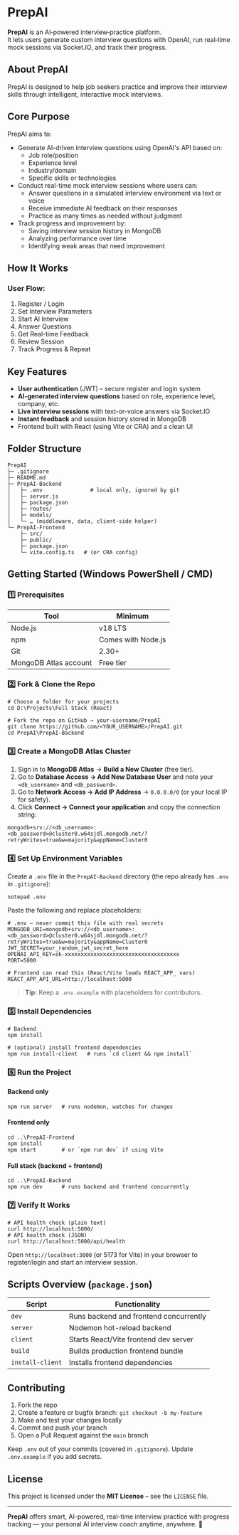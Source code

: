 # PrepAI

**PrepAI** is an AI‑powered interview‑practice platform.  
It lets users generate custom interview questions with OpenAI, run real‑time mock sessions via Socket.IO, and track their progress.

## About PrepAI
PrepAI is designed to help job seekers practice and improve their interview skills through intelligent, interactive mock interviews.

## Core Purpose
PrepAI aims to:
- Generate AI-driven interview questions using OpenAI's API based on:
  - Job role/position
  - Experience level
  - Industry/domain
  - Specific skills or technologies
- Conduct real-time mock interview sessions where users can:
  - Answer questions in a simulated interview environment via text or voice
  - Receive immediate AI feedback on their responses
  - Practice as many times as needed without judgment
- Track progress and improvement by:
  - Saving interview session history in MongoDB
  - Analyzing performance over time
  - Identifying weak areas that need improvement

## How It Works
### User Flow:
1. Register / Login  
2. Set Interview Parameters  
3. Start AI Interview  
4. Answer Questions  
5. Get Real-time Feedback  
6. Review Session  
7. Track Progress & Repeat

## Key Features
- **User authentication** (JWT) – secure register and login system  
- **AI-generated interview questions** based on role, experience level, company, etc.  
- **Live interview sessions** with text-or-voice answers via Socket.IO  
- **Instant feedback** and session history stored in MongoDB  
- Frontend built with React (using Vite or CRA) and a clean UI  

## Folder Structure
```
PrepAI
├─ .gitignore
├─ README.md
├─ PrepAI-Backend
│   ├─ .env               # local only, ignored by git
│   ├─ server.js
│   ├─ package.json
│   ├─ routes/
│   ├─ models/
│   └─ … (middleware, data, client-side helper)
└─ PrepAI-Frontend
    ├─ src/
    ├─ public/
    ├─ package.json
    └─ vite.config.ts   # (or CRA config)
```

## Getting Started (Windows PowerShell / CMD)

### 1️⃣ Prerequisites
| Tool             | Minimum |
|------------------|---------|
| Node.js          | v18 LTS |
| npm              | Comes with Node.js |
| Git              | 2.30+   |
| MongoDB Atlas account | Free tier |

### 2️⃣ Fork & Clone the Repo
```
# Choose a folder for your projects
cd D:\Projects\Full Stack (React)

# Fork the repo on GitHub → your-username/PrepAI
git clone https://github.com/<YOUR_USERNAME>/PrepAI.git
cd PrepAI\PrepAI-Backend
```

### 3️⃣ Create a MongoDB Atlas Cluster
1. Sign in to **MongoDB Atlas** → **Build a New Cluster** (free tier).  
2. Go to **Database Access → Add New Database User** and note your `<db_username>` and `<db_password>`.  
3. Go to **Network Access → Add IP Address** → `0.0.0.0/0` (or your local IP for safety).  
4. Click **Connect → Connect your application** and copy the connection string:

```
mongodb+srv://<db_username>:<db_password>@cluster0.w64sjdl.mongodb.net/?retryWrites=true&w=majority&appName=Cluster0
```

### 4️⃣ Set Up Environment Variables
Create a `.env` file in the `PrepAI-Backend` directory (the repo already has `.env` in `.gitignore`):

```
notepad .env
```

Paste the following and replace placeholders:

```
# .env – never commit this file with real secrets
MONGODB_URI=mongodb+srv://<db_username>:<db_password>@cluster0.w64sjdl.mongodb.net/?retryWrites=true&w=majority&appName=Cluster0
JWT_SECRET=your_random_jwt_secret_here
OPENAI_API_KEY=sk-xxxxxxxxxxxxxxxxxxxxxxxxxxxxxxxxxxxx
PORT=5000

# Frontend can read this (React/Vite loads REACT_APP_ vars)
REACT_APP_API_URL=http://localhost:5000
```

> **Tip:** Keep a `.env.example` with placeholders for contributors.

### 5️⃣ Install Dependencies

```
# Backend
npm install

# (optional) install frontend dependencies
npm run install-client   # runs `cd client && npm install`
```

### 6️⃣ Run the Project

#### Backend only
```
npm run server   # runs nodemon, watches for changes
```

#### Frontend only
```
cd ..\PrepAI-Frontend
npm install
npm start        # or `npm run dev` if using Vite
```

#### Full stack (backend + frontend)
```
cd ..\PrepAI-Backend
npm run dev      # runs backend and frontend concurrently
```

### 7️⃣ Verify It Works

```
# API health check (plain text)
curl http://localhost:5000/
# API health check (JSON)
curl http://localhost:5000/api/health
```

Open `http://localhost:3000` (or 5173 for Vite) in your browser to register/login and start an interview session.

## Scripts Overview (`package.json`)

| Script           | Functionality                              |
|------------------|-------------------------------------------|
| `dev`            | Runs backend and frontend concurrently   |
| `server`         | Nodemon hot-reload backend                |
| `client`         | Starts React/Vite frontend dev server     |
| `build`          | Builds production frontend bundle          |
| `install-client` | Installs frontend dependencies             |

## Contributing

1. Fork the repo  
2. Create a feature or bugfix branch: `git checkout -b my-feature`  
3. Make and test your changes locally  
4. Commit and push your branch  
5. Open a Pull Request against the `main` branch  

Keep `.env` out of your commits (covered in `.gitignore`). Update `.env.example` if you add secrets.

## License

This project is licensed under the **MIT License** – see the `LICENSE` file.

---

**PrepAI** offers smart, AI-powered, real-time interview practice with progress tracking — your personal AI interview coach anytime, anywhere. 🚀
```